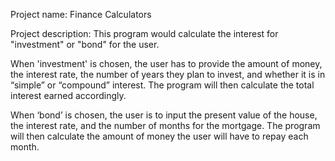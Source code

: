 Project name: Finance Calculators

Project description: This program would calculate the interest for "investment" or "bond" for the user.

When 'investment' is chosen, the user has to provide the amount of money, the interest rate, the number of years they plan to invest, and whether it is in “simple” or “compound” interest. The program will then calculate the total interest earned accordingly.

When ‘bond’ is chosen, the user is to input the present value of the house, the interest rate, and the number of months for the mortgage. The program will then calculate the amount of money the user will have to repay each month.

